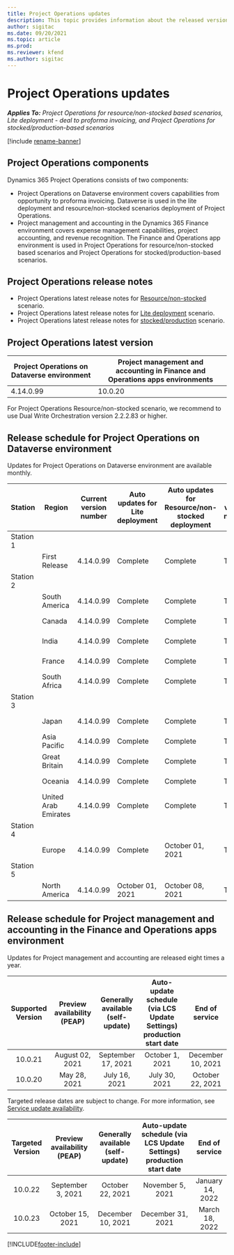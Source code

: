```yaml
---
title: Project Operations updates
description: This topic provides information about the released versions of Dynamics 365 Project Operations.
author: sigitac
ms.date: 09/20/2021
ms.topic: article
ms.prod:
ms.reviewer: kfend 
ms.author: sigitac
---
```


# Project Operations updates

_**Applies To:** Project Operations for resource/non-stocked based scenarios, Lite deployment - deal to proforma invoicing, and Project Operations for stocked/production-based scenarios_

[!include [rename-banner](~/includes/cc-data-platform-banner.md)]

## Project Operations components

Dynamics 365 Project Operations consists of two components:

- Project Operations on Dataverse environment covers capabilities from opportunity to proforma invoicing. Dataverse is used in the lite deployment and resource/non-stocked scenarios deployment of Project Operations.
- Project management and accounting in the Dynamics 365 Finance environment covers expense management capabilities, project accounting, and revenue recognition. The Finance and Operations app environment is used in Project Operations for resource/non-stocked based scenarios and Project Operations for stocked/production-based scenarios.

## Project Operations release notes
- Project Operations latest release notes for [Resource/non-stocked](whats-new-sept-2021-resource-based.md) scenario.
- Project Operations latest release notes for [Lite deployment](../pro/whats-new/whats-new-sept-2021-lite.md) scenario.
- Project Operations latest release notes for [stocked/production](../prod-pma/whats-new/whats-new-jul-2021-stocked.md) scenario.

## Project Operations latest version

| Project Operations on Dataverse environment | Project management and accounting in Finance and Operations apps environments | 
| --- | --- |
| 4.14.0.99 | 10.0.20 |

For Project Operations Resource/non-stocked scenario, we recommend to use Dual Write Orchestration version 2.2.2.83 or higher.

## Release schedule for Project Operations on Dataverse environment

Updates for Project Operations on Dataverse environment are available monthly. 

| Station | Region | Current version number | Auto updates for Lite deployment | Auto updates for Resource/non-stocked deployment | Next version number | Next version generally available |
|-----------|-----------------------|-----------------|--------------------|---------------------|---------------------|---------------------|
| Station 1 |   &nbsp;              |    &nbsp;       | &nbsp;             |      &nbsp;         |      &nbsp;         |      &nbsp;         |
|   &nbsp;  | First Release         |  4.14.0.99      | Complete           | Complete            | TBD                 | October 01, 2021    |
| Station 2 |   &nbsp;              |    &nbsp;       | &nbsp;             |      &nbsp;         |      &nbsp;         |      &nbsp;         |
|   &nbsp;  | South America         |  4.14.0.99      | Complete           | Complete            | TBD                 | October 01, 2021    |
|    &nbsp; | Canada                |  4.14.0.99      | Complete           | Complete            | TBD                 | October 01, 2021    |
|   &nbsp;  | India                 |  4.14.0.99      | Complete           | Complete            | TBD                 | October 01, 2021    |
|   &nbsp;  | France                |  4.14.0.99      | Complete           | Complete            | TBD                 | October 01, 2021    |
|   &nbsp;  | South Africa          |  4.14.0.99      | Complete           | Complete            | TBD                 | October 01, 2021    |
| Station 3 |      &nbsp;           |     &nbsp;      |     &nbsp;         |      &nbsp;         |      &nbsp;         |      &nbsp;         |
|   &nbsp;  | Japan                 |  4.14.0.99      | Complete           | Complete            | TBD                 | October 08, 2021    |
|   &nbsp;  | Asia Pacific          |  4.14.0.99      | Complete           | Complete            | TBD                 | October 08, 2021    |
|   &nbsp;  | Great Britain         |  4.14.0.99      | Complete           | Complete            | TBD                 | October 08, 2021    |
|   &nbsp;  | Oceania               |  4.14.0.99      | Complete           | Complete            | TBD                 | October 08, 2021    |
|   &nbsp;  | United Arab Emirates  |  4.14.0.99      | Complete           | Complete            | TBD                 | October 08, 2021    |
| Station 4 |     &nbsp;            |     &nbsp;      |     &nbsp;         |      &nbsp;         |      &nbsp;         |      &nbsp;         |
|   &nbsp;  | Europe                |  4.14.0.99      | Complete           | October 01, 2021    | TBD                 | October 15, 2021    |
| Station 5 |     &nbsp;            |     &nbsp;      |     &nbsp;         |      &nbsp;         |      &nbsp;         |      &nbsp;         |
|   &nbsp;  | North America         |  4.14.0.99      | October 01, 2021   | October 08, 2021    | TBD                 | October 22, 2021    |


## Release schedule for Project management and accounting in the Finance and Operations apps environment

Updates for Project management and accounting are released eight times a year.

|Supported Version| Preview availability (PEAP) | Generally available (self-update) | Auto-update schedule (via LCS Update Settings) production start date |   End of service   |
|:---------------:|:---------------------------:|:---------------------------------:|:--------------------------------------------------------------------:|:------------------:|
|    10.0.21      |         August 02, 2021     |           September 17, 2021      |                             October 1, 2021                          |  December 10, 2021 |
|    10.0.20      |         May 28, 2021        |           July 16, 2021           |                             July 30, 2021                            |  October 22, 2021  |

Targeted release dates are subject to change. For more information, see [Service update availability](/dynamics365/fin-ops-core/fin-ops/get-started/public-preview-releases?toc=%2fdynamics365%2ffinance%2ftoc.json).

|Targeted Version | Preview availability (PEAP) | Generally available (self-update) | Auto-update schedule (via LCS Update Settings) production start date |   End of service   |
|:---------------:|:---------------------------:|:---------------------------------:|:--------------------------------------------------------------------:|:------------------:|
|     10.0.22     |      September 3, 2021      |          October 22, 2021         |                           November 5, 2021                           |  January 14, 2022  |
|     10.0.23     |      October 15, 2021       |        December 10, 2021          |                          December 31, 2021                           | March 18, 2022     |

[!INCLUDE[footer-include](../includes/footer-banner.md)]
